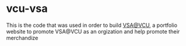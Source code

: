 
# vcu-vsa
This is the code that was used in order to build [VSA@VCU](https://vsavcu.org/), a portfolio website to promote VSA@VCU as an orgization and help promote their merchandize

